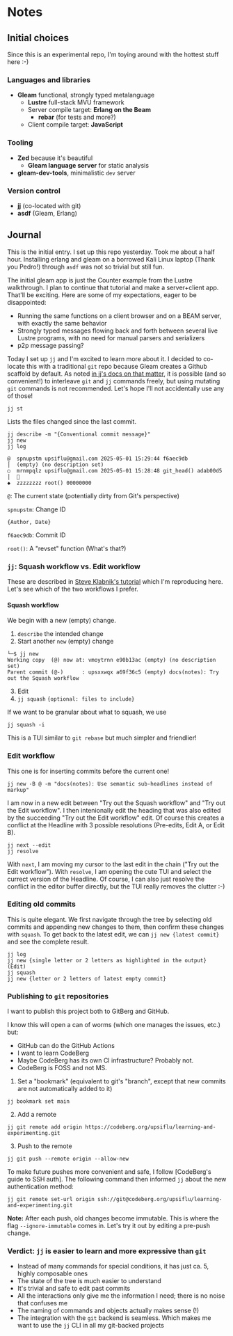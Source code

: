 # Notes

## Initial choices

Since this is an experimental repo, I'm toying around with the hottest stuff here :-)

### Languages and libraries

- **Gleam** functional, strongly typed metalanguage
  - **Lustre** full-stack MVU framework
  - Server compile target: **Erlang on the Beam**
    - **rebar** (for tests and more?)
  - Client compile target: **JavaScript**
    
### Tooling

- **Zed** because it's beautiful
  - **Gleam language server** for static analysis
- **gleam-dev-tools**, minimalistic `dev` server
    
### Version control

- **jj** (co-located with git)
- **asdf** (Gleam, Erlang)

## Journal

This is the initial entry. I set up this repo yesterday. Took me about a half hour. Installing erlang and gleam on a borrowed Kali Linux laptop (Thank you Pedro!) through `asdf` was not so trivial but still fun.

The initial gleam app is just the Counter example from the Lustre walkthrough. I plan to continue that tutorial and make a server+client app. That'll be exciting. Here are some of my expectations, eager to be disappointed:

- Running the same functions on a client browser and on a BEAM server, with exactly the same behavior
- Strongly typed messages flowing back and forth between several live Lustre programs, with no need for manual parsers and serializers
- p2p message passing?

Today I set up `jj` and I'm excited to learn more about it. I decided to co-locate this with a traditional `git` repo because Gleam creates a Github scaffold by default. As noted [in jj's docs on that matter](https://github.com/jj-vcs/jj/blob/main/docs/git-compatibility.md), it is possible (and so convenient!) to interleave `git` and `jj` commands freely, but using mutating `git` commands is not recommended. Let's hope I'll not accidentally use any of those!

```shell
jj st
```

Lists the files changed since the last commit.

```shell
jj describe -m "{Conventional commit message}"
jj new
jj log
```

```shell
@  spnupstm upsiflu@gmail.com 2025-05-01 15:29:44 f6aec9db
│  (empty) (no description set)
○  mrnmpqlz upsiflu@gmail.com 2025-05-01 15:28:48 git_head() adab00d5
│  🎉
◆  zzzzzzzz root() 00000000
```

`@`: The current state (potentially dirty from Git's perspective)

`spnupstm`: Change ID

`{Author, Date}`

`f6aec9db`: Commit ID

`root()`: A "revset" function (What's that?)

### `jj`: Squash workflow vs. Edit workflow

These are described in [Steve Klabnik's tutorial](https://steveklabnik.github.io/jujutsu-tutorial/real-world-workflows/the-squash-workflow.html) which I'm reproducing here. Let's see which of the two workflows I prefer.

#### Squash workflow

We begin with a new (empty) change.

1. `describe` the intended change
2. Start another `new` (empty) change

```shell
└─$ jj new
Working copy  (@) now at: vmoytrnn e90b13ac (empty) (no description set)
Parent commit (@-)      : upsxxwqx a69f36c5 (empty) docs(notes): Try out the Squash workflow
```

3. Edit
4. `jj squash` `{optional: files to include}`

If we want to be granular about what to squash, we use

```shell
jj squash -i
```

This is a TUI similar to `git rebase` but much simpler and friendlier!

### Edit workflow

This one is for inserting commits before the current one!

```shell
jj new -B @ -m "docs(notes): Use semantic sub-headlines instead of markup"
```

I am now in a new edit between "Try out the Squash workflow" and "Try out the Edit workflow". I then intenionally edit the heading that was also edited by the succeeding "Try out the Edit workflow" edit. Of course this creates a conflict at the Headline with 3 possible resolutions (Pre-edits, Edit A, or Edit B).

```shell
jj next --edit
jj resolve
```

With `next`, I am moving my cursor to the last edit in the chain ("Try out the Edit workflow"). With `resolve`, I am opening the cute TUI and select the currect version of the Headline. Of course, I can also just resolve the conflict in the editor buffer directly, but the TUI really removes the clutter :-)

### Editing old commits

This is quite elegant. We first navigate through the tree by selecting old commits and appending new changes to them, then confirm these changes with `squash`. To get back to the latest edit, we can `jj new {latest commit}` and see the complete result.

```
jj log
jj new {single letter or 2 letters as highlighted in the output}
(Edit)
jj squash
jj new {letter or 2 letters of latest empty commit}
```

### Publishing to `git` repositories

I want to publish this project both to GitBerg and GitHub.

I know this will open a can of worms (which one manages the issues, etc.) but:

- GitHub can do the GitHub Actions
- I want to learn CodeBerg
- Maybe CodeBerg has its own CI infrastructure? Probably not.
- CodeBerg is FOSS and not MS.

1. Set a "bookmark" (equivalent to git's "branch", except that new commits are not automatically added to it)

```shell
jj bookmark set main
```

2. Add a remote

```shell
jj git remote add origin https://codeberg.org/upsiflu/learning-and-experimenting.git
```

3. Push to the remote

```shell
jj git push --remote origin --allow-new
```

To make future pushes more convenient and safe, I follow [CodeBerg's guide to SSH auth]. The following command then informed `jj` about the new authentication method:

```shell
jj git remote set-url origin ssh://git@codeberg.org/upsiflu/learning-and-experimenting.git
```

**Note:** After each push, old changes become immutable. This is where the flag `--ignore-immutable` comes in. Let's try it out by editing a pre-push change.

### Verdict: `jj` is easier to learn and more expressive than `git`

- Instead of many commands for special conditions, it has just ca. 5, highly composable ones
- The state of the tree is much easier to understand
- It's trivial and safe to edit past commits
- All the interactions only give me the information I need; there is no noise that confuses me
- The naming of commands and objects actually makes sense (!)
- The integration with the `git` backend is seamless. Which makes me want to use the `jj` CLI in all my git-backed projects